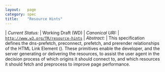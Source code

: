 ```yaml
---
layout:   page
category: spec
title:    "Resource Hints"
---
```


| *Current Status:* | Working Draft (WD)
| *Canonical URI:* | [`http://www.w3.org/TR/resource-hints`](http://www.w3.org/TR/resource-hints)
| *Abstract:* | This specification defines the dns-prefetch, preconnect, prefetch, and prerender relationships of the HTML Link Element (<link>). These primitives enable the developer, and the server generating or delivering the resources, to assist the user agent in the decision process of which origins it should connect to, and which resources it should fetch and preprocess to improve page performance.